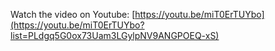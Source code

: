 Watch the video on Youtube: [https://youtu.be/miT0ErTUYbo](https://youtu.be/miT0ErTUYbo?list=PLdgq5G0ox73Uam3LGylpNV9ANGPOEQ-xS)